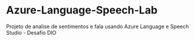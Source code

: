 # Azure-Language-Speech-Lab
Projeto de analise de sentimentos e fala usando Azure Language e Speech Studio - Desafio DIO
